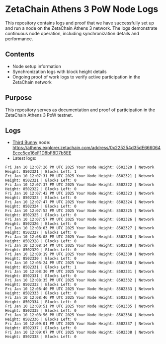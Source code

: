 # ZetaChain Athens 3 PoW Node Logs
This repository contains logs and proof that we have successfully set up and run a node on the ZetaChain Athens 3 network. The logs demonstrate continuous node operation, including synchronization details and performance.

## Contents
- Node setup information
- Synchronization logs with block height details
- Ongoing proof of work logs to verify active participation in the ZetaChain network

## Purpose
This repository serves as documentation and proof of participation in the ZetaChain Athens 3 PoW testnet.

## Logs

- [Third Bunny](https://thirdbunny.xyz/) node: https://athens.explorer.zetachain.com/address/0x225254d35dE666064Eccc5ce16eF1D8bF8D7b5EE
- Latest logs:
```
Fri Jan 10 12:07:26 PM UTC 2025 Your Node Height: 8502320 | Network Height: 8502321 | Blocks Left: 1
Fri Jan 10 12:07:31 PM UTC 2025 Your Node Height: 8502321 | Network Height: 8502321 | Blocks Left: 0
Fri Jan 10 12:07:37 PM UTC 2025 Your Node Height: 8502322 | Network Height: 8502322 | Blocks Left: 0
Fri Jan 10 12:07:42 PM UTC 2025 Your Node Height: 8502323 | Network Height: 8502323 | Blocks Left: 0
Fri Jan 10 12:07:47 PM UTC 2025 Your Node Height: 8502324 | Network Height: 8502324 | Blocks Left: 0
Fri Jan 10 12:07:52 PM UTC 2025 Your Node Height: 8502325 | Network Height: 8502325 | Blocks Left: 0
Fri Jan 10 12:07:57 PM UTC 2025 Your Node Height: 8502326 | Network Height: 8502326 | Blocks Left: 0
Fri Jan 10 12:08:03 PM UTC 2025 Your Node Height: 8502327 | Network Height: 8502327 | Blocks Left: 0
Fri Jan 10 12:08:08 PM UTC 2025 Your Node Height: 8502328 | Network Height: 8502328 | Blocks Left: 0
Fri Jan 10 12:08:14 PM UTC 2025 Your Node Height: 8502329 | Network Height: 8502329 | Blocks Left: 0
Fri Jan 10 12:08:19 PM UTC 2025 Your Node Height: 8502330 | Network Height: 8502330 | Blocks Left: 0
Fri Jan 10 12:08:24 PM UTC 2025 Your Node Height: 8502330 | Network Height: 8502331 | Blocks Left: 1
Fri Jan 10 12:08:30 PM UTC 2025 Your Node Height: 8502331 | Network Height: 8502331 | Blocks Left: 0
Fri Jan 10 12:08:35 PM UTC 2025 Your Node Height: 8502332 | Network Height: 8502332 | Blocks Left: 0
Fri Jan 10 12:08:40 PM UTC 2025 Your Node Height: 8502333 | Network Height: 8502333 | Blocks Left: 0
Fri Jan 10 12:08:46 PM UTC 2025 Your Node Height: 8502334 | Network Height: 8502334 | Blocks Left: 0
Fri Jan 10 12:08:51 PM UTC 2025 Your Node Height: 8502335 | Network Height: 8502335 | Blocks Left: 0
Fri Jan 10 12:08:56 PM UTC 2025 Your Node Height: 8502336 | Network Height: 8502336 | Blocks Left: 0
Fri Jan 10 12:09:01 PM UTC 2025 Your Node Height: 8502337 | Network Height: 8502337 | Blocks Left: 0
Fri Jan 10 12:09:07 PM UTC 2025 Your Node Height: 8502338 | Network Height: 8502338 | Blocks Left: 0
```
